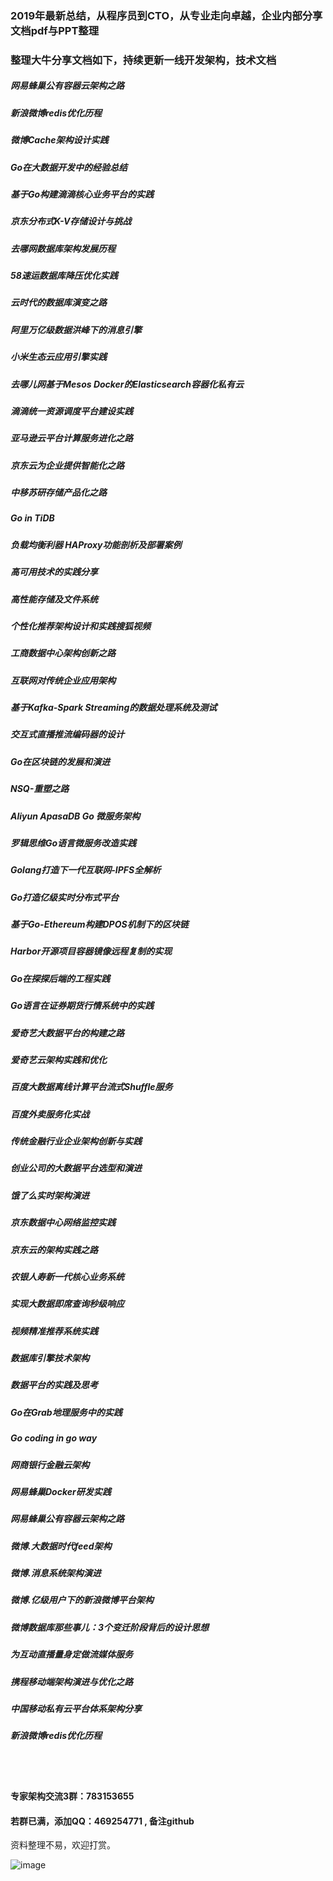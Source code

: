 ### 2019年最新总结，从程序员到CTO，从专业走向卓越，企业内部分享文档pdf与PPT整理

### 整理大牛分享文档如下，持续更新一线开发架构，技术文档
##### 网易蜂巢公有容器云架构之路
##### 新浪微博redis优化历程
##### 微博Cache架构设计实践
##### Go在大数据开发中的经验总结
##### 基于Go构建滴滴核心业务平台的实践
##### 京东分布式K-V存储设计与挑战
##### 去哪网数据库架构发展历程
##### 58速运数据库降压优化实践
##### 云时代的数据库演变之路
##### 阿里万亿级数据洪峰下的消息引擎
##### 小米生态云应用引擎实践
##### 去哪儿网基于Mesos Docker的Elasticsearch容器化私有云
##### 滴滴统一资源调度平台建设实践
##### 亚马逊云平台计算服务进化之路
##### 京东云为企业提供智能化之路
##### 中移苏研存储产品化之路
##### Go in TiDB
##### 负载均衡利器 HAProxy功能剖析及部署案例
##### 高可用技术的实践分享
##### 高性能存储及文件系统
##### 个性化推荐架构设计和实践搜狐视频
##### 工商数据中心架构创新之路
##### 互联网对传统企业应用架构
##### 基于Kafka-Spark Streaming的数据处理系统及测试
##### 交互式直播推流编码器的设计
##### Go在区块链的发展和演进
##### NSQ-重塑之路
##### Aliyun ApasaDB Go 微服务架构
##### 罗辑思维Go语言微服务改造实践
##### Golang打造下一代互联网-IPFS全解析
##### Go打造亿级实时分布式平台
##### 基于Go-Ethereum构建DPOS机制下的区块链
##### Harbor开源项目容器镜像远程复制的实现
##### Go在探探后端的工程实践
##### Go语言在证券期货行情系统中的实践
##### 爱奇艺大数据平台的构建之路
##### 爱奇艺云架构实践和优化
##### 百度大数据离线计算平台流式Shuffle服务
##### 百度外卖服务化实战
##### 传统金融行业企业架构创新与实践
##### 创业公司的大数据平台选型和演进
##### 饿了么实时架构演进
##### 京东数据中⼼⽹络监控实践
##### 京东云的架构实践之路
##### 农银人寿新一代核心业务系统
##### 实现大数据即席查询秒级响应
##### 视频精准推荐系统实践
##### 数据库引擎技术架构
##### 数据平台的实践及思考
##### Go在Grab地理服务中的实践
##### Go coding in go way
##### 网商银行金融云架构
##### 网易蜂巢Docker研发实践
##### 网易蜂巢公有容器云架构之路
##### 微博.大数据时代feed架构
##### 微博.消息系统架构演进
##### 微博.亿级用户下的新浪微博平台架构
##### 微博数据库那些事儿：3个变迁阶段背后的设计思想
##### 为互动直播量身定做流媒体服务
##### 携程移动端架构演进与优化之路
##### 中国移动私有云平台体系架构分享
##### 新浪微博redis优化历程


<br/>
<br/>


#### 专家架构交流3群：783153655
#### 若群已满，添加QQ：469254771 , 备注github

资料整理不易，欢迎打赏。

![image](https://github.com/0voice/from_coder_to_expert/blob/master/Pay.jpg)
